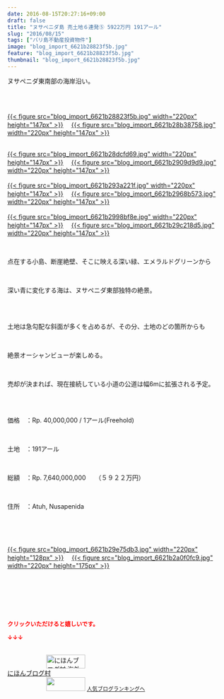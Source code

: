 ```yaml
---
date: 2016-08-15T20:27:16+09:00
draft: false
title: "ヌサペニダ島 売土地６連発⑤ 5922万円 191アール"
slug: "2016/08/15"
tags: ["バリ島不動産投資物件"]
image: "blog_import_6621b28823f5b.jpg"
feature: "blog_import_6621b28823f5b.jpg"
thumbnail: "blog_import_6621b28823f5b.jpg"
---
```

<p>ヌサペニダ東南部の海岸沿い。</p><br/><br/><p><a href="blog_import_6621b289ae822.jpg">{{< figure src="blog_import_6621b28823f5b.jpg" width="220px" height="147px" >}}</a> 　<a href="blog_import_6621b28c88743.jpg">{{< figure src="blog_import_6621b28b38758.jpg" width="220px" height="147px" >}}</a> </p><p><br/><a href="blog_import_6621b28f44d32.jpg">{{< figure src="blog_import_6621b28dcfd69.jpg" width="220px" height="147px" >}}</a> 　<a href="blog_import_6621b291ec952.jpg">{{< figure src="blog_import_6621b2909d9d9.jpg" width="220px" height="147px" >}}</a> <br/><br/><a href="blog_import_6621b294f3db1.jpg">{{< figure src="blog_import_6621b293a221f.jpg" width="220px" height="147px" >}}</a> 　<a href="blog_import_6621b297c97ce.jpg">{{< figure src="blog_import_6621b2968b573.jpg" width="220px" height="147px" >}}</a> <br/><br/><a href="blog_import_6621b29ac47de.jpg">{{< figure src="blog_import_6621b2998bf8e.jpg" width="220px" height="147px" >}}</a> 　<a href="blog_import_6621b29d55b21.jpg">{{< figure src="blog_import_6621b29c218d5.jpg" width="220px" height="147px" >}}</a> <br/></p><br/><p>点在する小島、断崖絶壁、そこに映える深い緑、エメラルドグリーンから</p><br/><p>深い青に変化する海は、ヌサペニダ東部独特の絶景。</p><br/><br/><p>土地は急勾配な斜面が多くを占めるが、その分、土地のどの箇所からも</p><br/><p>絶景オーシャンビューが楽しめる。</p><br/><p>売却が決まれば、現在接続している小道の公道は幅6mに拡張される予定。</p><br/><br/><p>価格　：Rp. 40,000,000 / 1アール(Freehold)</p><br/><p>土地　：191アール</p><br/><p>総額　：Rp. 7,640,000,000　　（５９２２万円）</p><br/><p>住所　：Atuh, Nusapenida</p><br/><br/><p><br/><a href="blog_import_6621b29fb03a5.jpg">{{< figure src="blog_import_6621b29e75db3.jpg" width="220px" height="128px" >}}</a> 　<a href="blog_import_6621b2a23b333.jpg">{{< figure src="blog_import_6621b2a0f0fc9.jpg" width="220px" height="175px" >}}</a> <br/></p><br/><br/><br/><br/><br/><p><font color="#ff0000" size="2"><strong>クリックいただけると嬉しいです。<br/></strong></font></p><p><font color="#ff0000" size="2"><strong>↓↓↓</strong></font></p><p><br/><a href="ranking.html?p_cid=01260127" target="_blank"><img border="0" alt="にほんブログ村 海外生活ブログ バリ島情報へ" src="data:image/svg+xml;charset=utf-8,%3Csvg%20xmlns%3D%22http%3A%2F%2Fwww.w3.org%2F2000%2Fsvg%22%20title%3D%22Placeholder%20for%20Images%22%20role%3D%22presentation%22%20viewBox%3D%220%200%2088%2031%22%20%2F%3E" width="88" height="31" data-src="https://img-proxy.blog-video.jp/images?url=http%3A%2F%2Foverseas.blogmura.com%2Fbali%2Fimg%2Fbali88_31.gif" style="aspect-ratio: auto 88 / 31;"/><noscript><img border="0" alt="にほんブログ村 海外生活ブログ バリ島情報へ" src="https://img-proxy.blog-video.jp/images?url=http%3A%2F%2Foverseas.blogmura.com%2Fbali%2Fimg%2Fbali88_31.gif" width="88" height="31"></noscript></a> <br/><a href="ranking.html?p_cid=01260127" target="_blank">にほんブログ村</a> <br/><a title="人気ブログランキングへ" href="link.php?1804582"><img border="0" src="data:image/svg+xml;charset=utf-8,%3Csvg%20xmlns%3D%22http%3A%2F%2Fwww.w3.org%2F2000%2Fsvg%22%20title%3D%22Placeholder%20for%20Images%22%20role%3D%22presentation%22%20viewBox%3D%220%200%2088%2031%22%20%2F%3E" width="88" height="31" data-src="https://blog.with2.net/img/banner/banner_22.gif" style="aspect-ratio: auto 88 / 31;"/><noscript><img border="0" src="https://blog.with2.net/img/banner/banner_22.gif" width="88" height="31"></noscript></a> <a style="FONT-SIZE: 12px" href="link.php?1804582">人気ブログランキングへ</a> </p>

